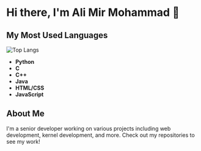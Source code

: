 # Hi there, I'm Ali Mir Mohammad 👋

## My Most Used Languages

![Top Langs](https://github-readme-stats.vercel.app/api/top-langs/?username=yourusername&layout=compact&theme=radical)

- **Python**
- **C**
- **C++**
- **Java**
- **HTML/CSS**
- **JavaScript**

## About Me
I'm a senior developer working on various projects including web development, kernel development, and more. Check out my repositories to see my work!
